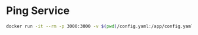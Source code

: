 # Ping Service

```bash
docker run -it --rm -p 3000:3000 -v $(pwd)/config.yaml:/app/config.yaml henne90gen/ping-service
```
